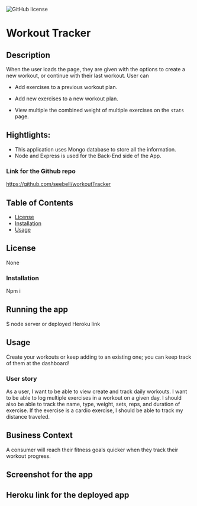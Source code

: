 ![GitHub license](https://img.shields.io/badge/license-None-important.svg)

# Workout Tracker

## Description
 When the user loads the page, they are given with the options to create a new workout, or continue with their last workout. User can

* Add exercises to a previous workout plan.

* Add new exercises to a new workout plan.

* View multiple the combined weight of multiple exercises on the `stats` page.

## Hightlights:
* This application uses Mongo database to store all the information.
* Node and Express is used for the Back-End side of the App.


### Link for the Github repo
https://github.com/seebell/workoutTracker

## Table of Contents
* [License](#license)
* [Installation](#installation)
* [Usage](#usage)

## License

None

### Installation

Npm i

## Running the app

$ node server or deployed Heroku link

## Usage

Create your workouts or keep adding to an existing one; you can keep track of them at the dashboard!


### User story
As a user, I want to be able to view create and track daily workouts. I want to be able to log multiple exercises in a workout on a given day. I should also be able to track the name, type, weight, sets, reps, and duration of exercise. If the exercise is a cardio exercise, I should be able to track my distance traveled.

## Business Context

A consumer will reach their fitness goals quicker when they track their workout progress.

## Screenshot for the app
 

## Heroku link for the deployed app
